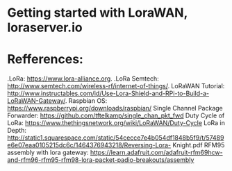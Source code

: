 # Getting started with LoraWAN, loraserver.io
 # Refferences:
 .LoRa: https://www.lora-alliance.org.
 .LoRa Semtech: http://www.semtech.com/wireless-rf/internet-of-things/.
 LoRaWAN Tutorial: http://www.instructables.com/id/Use-Lora-Shield-and-RPi-to-Build-a-LoRaWAN-Gateway/.
 Raspbian OS: https://www.raspberrypi.org/downloads/raspbian/
 Single Channel Package Forwarder: https://github.com/tftelkamp/single_chan_pkt_fwd
 Duty Cycle of LoRa: https://www.thethingsnetwork.org/wiki/LoRaWAN/Duty-Cycle 
 LoRa in Depth: http://static1.squarespace.com/static/54cecce7e4b054df1848b5f9/t/57489e6e07eaa0105215dc6c/1464376943218/Reversing-Lora-     Knight.pdf
 RFM95 assembly with lora gateway: https://learn.adafruit.com/adafruit-rfm69hcw-and-rfm96-rfm95-rfm98-lora-packet-padio-breakouts/assembly



